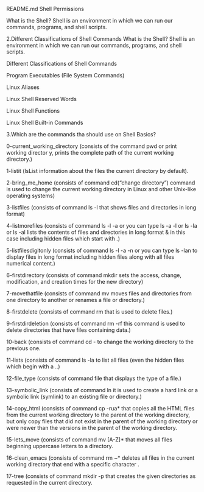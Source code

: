 README.md 
Shell Permissions

What is the Shell? Shell is an environment in which we can run our commands, programs, and shell scripts.

2.Different Classifications of Shell Commands
What is the Shell? Shell is an environment in which we can run our commands, programs, and shell scripts.

Different Classifications of Shell Commands

Program Executables (File System Commands)

Linux Aliases

Linux Shell Reserved Words

Linux Shell Functions

Linux Shell Built-in Commands

3.Which are the commands tha should use on Shell Basics?

0-current_working_directory (consists of the command pwd or print working director
y, prints the complete path of the current working directory.)

1-listit (lsList information about the files the current directory by default).

2-bring_me_home (consists of command cd(“change directory”) command is used to change the current working directory in Linux and other Unix-like operating systems)

3-listfiles (consists of command ls -l that shows files and directories in long format)

4-listmorefiles (consists of command ls -l -a or you can type ls -a -l or ls -la or ls -al lists the contents of files and directories in long format & in this case 
including hidden files which start with .)

5-listfilesdigitonly (consists of command ls -l -a -n or you can type ls -lan to display files in long format including hidden files along with all files numerical content.)

6-firstdirectory (consists of command mkdir sets the access, change, modification, and creation times for the new directory)

7-movethatfile (consists of command mv moves files and directories from one directory to another or renames a file or directory.)

8-firstdelete (consists of command rm that is used to delete files.)

9-firstdirdeletion (consists of command rm -rf this command is used to delete directories that have files containing data.)

10-back (consists of command cd - to change the working directory to the previous one.

11-lists (consists of command ls -la to list all files (even the hidden files which begin with a ..)

12-file_type (consists of command file that displays the type of a file.)

13-symbolic_link (consists of command ln it is used to create a hard link or a symbolic link (symlink) to an existing file or directory.)

14-copy_html (consists of command cp -rua* that copies all the HTML files from the current working directory to the parent of the working directory, but only copy 
files that did not exist in the parent of the working directory or were newer than the versions in the parent of the working directory.


15-lets_move (consists of command mv [A-Z]* that moves all files beginning uppercase letters to a directory.

16-clean_emacs (consists of command rm ~* deletes all files in the current working directory that end with a specific character .

17-tree (consists of command mkdir -p that creates the given directories as requested in the current directory. 

